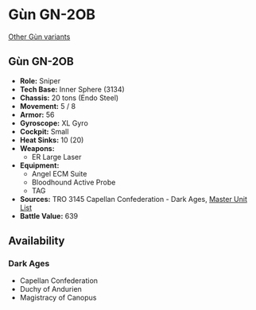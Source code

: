 # Gùn GN-2OB

[Other Gùn variants](../gùn.md)

## Gùn GN-2OB
- **Role:** Sniper
- **Tech Base:** Inner Sphere (3134)
- **Chassis:** 20 tons (Endo Steel)
- **Movement:** 5 / 8
- **Armor:** 56
- **Gyroscope:** XL Gyro
- **Cockpit:** Small
- **Heat Sinks:** 10 (20)
- **Weapons:**
  - ER Large Laser
- **Equipment:**
  - Angel ECM Suite
  - Bloodhound Active Probe
  - TAG
- **Sources:** TRO 3145 Capellan Confederation - Dark Ages, [Master Unit List](http://masterunitlist.info/Unit/Details/6452/gun-gn-2ob)
- **Battle Value:** 639

## Availability

### Dark Ages
- Capellan Confederation
- Duchy of Andurien
- Magistracy of Canopus

